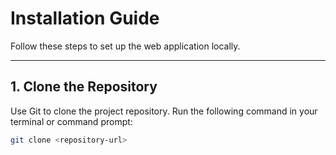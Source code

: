 # Installation Guide

<!-- 
Include:
1. Step-by-step guide to setting up the project:
   - Cloning the repository.
   - Installing dependencies.
   - Setting up environment variables.
2. Screenshots or terminal outputs for clarity.
-->


Follow these steps to set up the web application locally.

---

## 1. Clone the Repository
Use Git to clone the project repository. Run the following command in your terminal or command prompt:

```bash
git clone <repository-url>
```